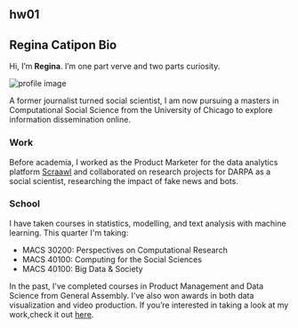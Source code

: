 ## hw01

## Regina Catipon Bio

Hi, I’m **Regina**. I’m one part verve and two parts curiosity.

![profile image](/hw01/profile.jpg)

A former journalist turned social scientist, I am now  pursuing a masters in Computational Social Science from the University of Chicago to explore information dissemination online.

### Work
Before academia, I worked as the Product Marketer for the data analytics platform <a href="https://www.scraawl.com/">Scraawl</a> and collaborated on research projects for DARPA as a social scientist, researching the impact of fake news and bots.

### School
I have taken courses in statistics, modelling, and text analysis with machine learning. This quarter I'm taking:

* MACS 30200: Perspectives on Computational Research
* MACS 40100: Computing for the Social Sciences
* MACS 40100: Big Data & Society

In the past, I've completed courses in Product Management and Data Science from General Assembly. I’ve also won awards in both data visualization and video production. If you’re interested in taking a look at my work,check it out <a href="https://rkcatipon.com/">here</a>.
